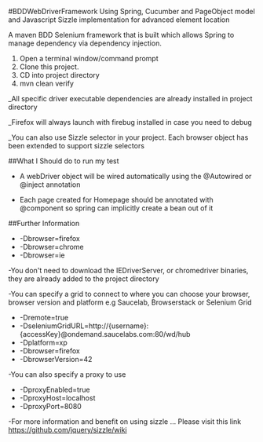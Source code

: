#BDDWebDriverFramework Using Spring, Cucumber and PageObject model and Javascript Sizzle implementation for advanced element location

A maven BDD Selenium framework that is built which allows Spring to manage dependency via dependency injection.

1. Open a terminal window/command prompt
2. Clone this project.
3. CD into project directory
4. mvn clean verify

_All specific driver executable dependencies are already installed in project directory

_Firefox will always launch with firebug installed in case you need to debug

_You can also use Sizzle selector in your project. Each browser object has been extended to support sizzle selectors

##What I Should do to run my test

- A webDriver object will be wired automatically using the @Autowired or @inject annotation
  
- Each page created for Homepage should be annotated with @component so spring can implicitly create a bean out of it

##Further Information

- -Dbrowser=firefox
- -Dbrowser=chrome
- -Dbrowser=ie

-You don't need to download the IEDriverServer, or chromedriver binaries, they are already added to the project directory

-You can specify a grid to connect to where you can choose your browser, browser version and platform e.g Saucelab, Browserstack or Selenium Grid

- -Dremote=true 
- -DseleniumGridURL=http://{username}:{accessKey}@ondemand.saucelabs.com:80/wd/hub 
- -Dplatform=xp 
- -Dbrowser=firefox 
- -DbrowserVersion=42

-You can also specify a proxy to use

- -DproxyEnabled=true
- -DproxyHost=localhost
- -DproxyPort=8080

-For more information and benefit on using sizzle ... Please visit this link https://github.com/jquery/sizzle/wiki

